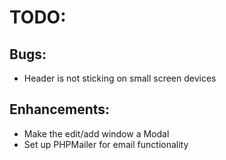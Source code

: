 # TODO:

## Bugs:
  * Header is not sticking on small screen devices

## Enhancements: 
  * Make the edit/add window a Modal
  * Set up PHPMailer for email functionality
